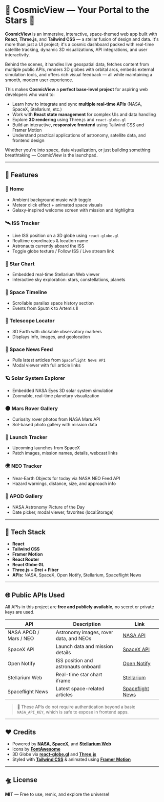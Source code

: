 # 🚀 CosmicView — Your Portal to the Stars 🌌

**CosmicView** is an immersive, interactive, space-themed web app built with **React**, **Three.js**, and **Tailwind CSS** — a stellar fusion of design and data. It's more than just a UI project; it's a cosmic dashboard packed with real-time satellite tracking, dynamic 3D visualizations, API integrations, and user interactivity. 

Behind the scenes, it handles live geospatial data, fetches content from multiple public APIs, renders 3D globes with orbital arcs, embeds external simulation tools, and offers rich visual feedback — all while maintaining a smooth, modern user experience.

This makes **CosmicView** a **perfect base-level project** for aspiring web developers who want to:

- Learn how to integrate and sync **multiple real-time APIs** (NASA, SpaceX, Stellarium, etc.)
- Work with **React state management** for complex UIs and data handling
- Explore **3D rendering** using Three.js and `react-globe.gl`
- Build an interactive, **responsive frontend** using Tailwind CSS and Framer Motion
- Understand practical applications of astronomy, satellite data, and frontend design

Whether you're into space, data visualization, or just building something breathtaking — CosmicView is the launchpad.


---

## 🌟 Features

### 🌠 Home
- Ambient background music with toggle
- Meteor click effect + animated space visuals
- Galaxy-inspired welcome screen with mission and highlights

### 🛰️ ISS Tracker
- Live ISS position on a 3D globe using `react-globe.gl`
- Realtime coordinates & location name
- Astronauts currently aboard the ISS
- Toggle globe texture / Follow ISS / Live stream link

### 🌌 Star Chart
- Embedded real-time Stellarium Web viewer
- Interactive sky exploration: stars, constellations, planets

### 📆 Space Timeline
- Scrollable parallax space history section
- Events from Sputnik to Artemis II

### 🔭 Telescope Locator
- 3D Earth with clickable observatory markers
- Displays info, images, and geolocation

### 📰 Space News Feed
- Pulls latest articles from `Spaceflight News API`
- Modal viewer with full article links

### 🪐 Solar System Explorer
- Embedded NASA Eyes 3D solar system simulation
- Zoomable, real-time planetary visualization

### 🌑 Mars Rover Gallery
- Curiosity rover photos from NASA Mars API
- Sol-based photo gallery with mission data

### 🚀 Launch Tracker
- Upcoming launches from SpaceX
- Patch images, mission names, details, webcast links

### 🌍 NEO Tracker
- Near-Earth Objects for today via NASA NEO Feed API
- Hazard warnings, distance, size, and approach info

### 📸 APOD Gallery
- NASA Astronomy Picture of the Day
- Date picker, modal viewer, favorites (localStorage)

---

## 🔧 Tech Stack

- **React**
- **Tailwind CSS**
- **Framer Motion**
- **React Router**
- **React Globe GL**
- **Three.js + Drei + Fiber**
- **APIs:** NASA, SpaceX, Open Notify, Stellarium, Spaceflight News

---

## 🌐 Public APIs Used

All APIs in this project are **free and publicly available**, no secret or private keys are used.

| API                  | Description                                  | Link |
|----------------------|----------------------------------------------|------|
| NASA APOD / Mars / NEO | Astronomy images, rover data, and NEOs     | [NASA API](https://api.nasa.gov/) |
| SpaceX API           | Launch data and mission details              | [SpaceX API](https://github.com/r-spacex/SpaceX-API) |
| Open Notify          | ISS position and astronauts onboard          | [Open Notify](http://open-notify.org/) |
| Stellarium Web       | Real-time star chart iframe                  | [Stellarium](https://stellarium-web.org/) |
| Spaceflight News     | Latest space-related articles                | [Spaceflight News](https://spaceflightnewsapi.net/) |

> 🔐 These APIs do not require authentication beyond a basic `NASA_API_KEY`, which is safe to expose in frontend apps.

---

## ❤️ Credits

- Powered by **[NASA](https://api.nasa.gov/)**, **[SpaceX](https://github.com/r-spacex/SpaceX-API)**, and **[Stellarium Web](https://stellarium-web.org/)**
- Icons by **[FontAwesome](https://fontawesome.com/)**
- 3D Globe via **[react-globe.gl](https://github.com/vasturiano/react-globe.gl)** and **[Three.js](https://threejs.org/)**
- Styled with **[Tailwind CSS](https://tailwindcss.com/)** & animated using **[Framer Motion](https://www.framer.com/motion/)**

---

## 🛸 License

**MIT** — Free to use, remix, and explore the universe!

   
